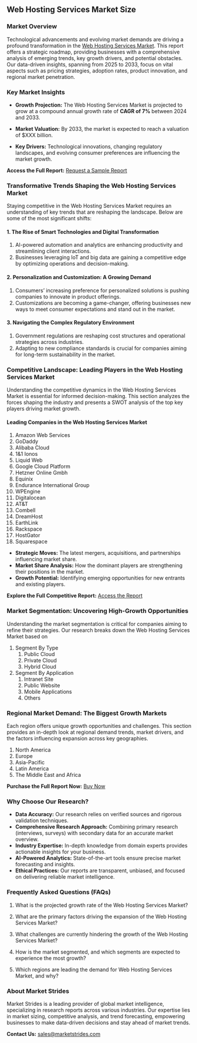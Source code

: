 <h2>Web Hosting Services Market Size</h2>
<h3>Market Overview&nbsp;</h3>
<p>Technological advancements and evolving market demands are driving a profound transformation in the <a href="https://marketstrides.com/report/web-hosting-services-market">Web Hosting Services Market</a>.&nbsp;This report offers a strategic roadmap, providing businesses with a comprehensive analysis of emerging trends, key growth drivers, and potential obstacles. Our data-driven insights, spanning from 2025 to 2033, focus on vital aspects such as pricing strategies, adoption rates, product innovation, and regional market penetration.</p>
<h3>Key Market Insights</h3>
<ul>
<li>
<p><strong>Growth Projection:</strong> The Web Hosting Services Market is projected to grow at a compound annual growth rate of <strong>CAGR of 7% </strong>between 2024 and 2033.</p>
</li>
<li>
<p><strong>Market Valuation:</strong> By 2033, the market is expected to reach a valuation of $XXX billion.</p>
</li>
<li>
<p><strong>Key Drivers:</strong> Technological innovations, changing regulatory landscapes, and evolving consumer preferences are influencing the market growth.</p>
</li>
</ul>
<p><strong>Access the Full Report:</strong> <a href="https://marketstrides.com/request-sample/web-hosting-services-market">Request a Sample Report</a></p>
<h3>Transformative Trends Shaping the Web Hosting Services Market</h3>
<p>Staying competitive in the Web Hosting Services Market requires an understanding of key trends that are reshaping the landscape. Below are some of the most significant shifts:</p>
<h4>1. The Rise of Smart Technologies and Digital Transformation</h4>
<ol>
<li>AI-powered automation and analytics are enhancing productivity and streamlining client interactions.</li>
<li>Businesses leveraging IoT and big data are gaining a competitive edge by optimizing operations and decision-making.</li>
</ol>
<h4>2. Personalization and Customization: A Growing Demand</h4>
<ol>
<li>Consumers&rsquo; increasing preference for personalized solutions is pushing companies to innovate in product offerings.</li>
<li>Customizations are becoming a game-changer, offering businesses new ways to meet consumer expectations and stand out in the market.</li>
</ol>
<h4>3. Navigating the Complex Regulatory Environment</h4>
<ol>
<li>Government regulations are reshaping cost structures and operational strategies across industries.</li>
<li>Adapting to new compliance standards is crucial for companies aiming for long-term sustainability in the market.</li>
</ol>
<h3>Competitive Landscape: Leading Players in the Web Hosting Services Market&nbsp;</h3>
<p>Understanding the competitive dynamics in the Web Hosting Services Market is essential for informed decision-making. This section analyzes the forces shaping the industry and presents a SWOT analysis of the top key players driving market growth.</p>
<h4>Leading Companies in the Web Hosting Services Market</h4>
<ol>
<li>Amazon Web Services</li>
<li>GoDaddy</li>
<li>Alibaba Cloud</li>
<li>1&amp;1 Ionos</li>
<li>Liquid Web</li>
<li>Google Cloud Platform</li>
<li>Hetzner Online Gmbh</li>
<li>Equinix</li>
<li>Endurance International Group</li>
<li>WPEngine</li>
<li>Digitalocean</li>
<li>AT&amp;T</li>
<li>Combell</li>
<li>DreamHost</li>
<li>EarthLink</li>
<li>Rackspace</li>
<li>HostGator</li>
<li>Squarespace</li>
</ol>
<ul>
<li><strong>Strategic Moves:</strong> The latest mergers, acquisitions, and partnerships influencing market share.</li>
<li><strong>Market Share Analysis:</strong> How the dominant players are strengthening their positions in the market.</li>
<li><strong>Growth Potential:</strong> Identifying emerging opportunities for new entrants and existing players.</li>
</ul>
<p><strong>Explore the Full Competitive Report:</strong> <a href="https://marketstrides.com/report/web-hosting-services-market">Access the Report</a></p>
<h3>Market Segmentation: Uncovering High-Growth Opportunities</h3>
<p>Understanding the market segmentation is critical for companies aiming to refine their strategies. Our research breaks down the Web Hosting Services Market based on</p>
<ol>
<li>Segment By Type
<ol>
<li>Public Cloud</li>
<li>Private Cloud</li>
<li>Hybrid Cloud</li>
</ol>
</li>
<li>Segment By Application
<ol>
<li>Intranet Site</li>
<li>Public Website</li>
<li>Mobile Applications</li>
<li>Others</li>
</ol>
</li>
</ol>
<h3>Regional Market Demand: The Biggest Growth Markets</h3>
<p>Each region offers unique growth opportunities and challenges. This section provides an in-depth look at regional demand trends, market drivers, and the factors influencing expansion across key geographies.</p>
<ol>
<li>North America</li>
<li>Europe</li>
<li>Asia-Pacific</li>
<li>Latin America</li>
<li>The Middle East and Africa</li>
</ol>
<p><strong>Purchase the Full Report Now:</strong> <a href="https://marketstrides.com/buyNow/web-hosting-services-market?price=single_price">Buy Now</a></p>
<h3>Why Choose Our Research?</h3>
<ul>
<li><strong>Data Accuracy:</strong> Our research relies on verified sources and rigorous validation techniques.</li>
<li><strong>Comprehensive Research Approach:</strong> Combining primary research (interviews, surveys) with secondary data for an accurate market overview.</li>
<li><strong>Industry Expertise:</strong> In-depth knowledge from domain experts provides actionable insights for your business.</li>
<li><strong>AI-Powered Analytics:</strong> State-of-the-art tools ensure precise market forecasting and insights.</li>
<li><strong>Ethical Practices:</strong> Our reports are transparent, unbiased, and focused on delivering reliable market intelligence.</li>
</ul>
<h3>Frequently Asked Questions (FAQs)</h3>
<ol>
<li>
<p>What is the projected growth rate of the Web Hosting Services Market?</p>
</li>
<li>
<p>What are the primary factors driving the expansion of the Web Hosting Services Market?</p>
</li>
<li>
<p>What challenges are currently hindering the growth of the Web Hosting Services Market?</p>
</li>
<li>
<p>How is the market segmented, and which segments are expected to experience the most growth?</p>
</li>
<li>
<p>Which regions are leading the demand for Web Hosting Services Market, and why?</p>
</li>
</ol>
<h3><strong>About Market Strides</strong></h3>
<p>Market Strides is a leading provider of global market intelligence, specializing in research reports across various industries. Our expertise lies in market sizing, competitive analysis, and trend forecasting, empowering businesses to make data-driven decisions and stay ahead of market trends.</p>
<p><strong>Contact Us:</strong> <a href="mailto:sales@marketstrides.com">sales@marketstrides.com</a></p>

